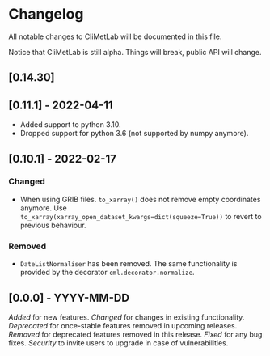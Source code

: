 # Changelog

All notable changes to CliMetLab will be documented in this file.

Notice that CliMetLab is still alpha. Things will break, public API will change.

## [0.14.30]

## [0.11.1] - 2022-04-11

- Added support to python 3.10.
- Dropped support for python 3.6 (not supported by numpy anymore).

## [0.10.1] - 2022-02-17

### Changed
- When using GRIB files. ``to_xarray()`` does not remove empty coordinates anymore.
  Use ``to_xarray(xarray_open_dataset_kwargs=dict(squeeze=True))`` to revert to
  previous behaviour.

### Removed
- ``DateListNormaliser`` has been removed. The same functionality is provided
  by the decorator ``cml.decorator.normalize``.



## [0.0.0] - YYYY-MM-DD

*Added* for new features.
*Changed* for changes in existing functionality.
*Deprecated* for once-stable features removed in upcoming releases.
*Removed* for deprecated features removed in this release.
*Fixed* for any bug fixes.
*Security* to invite users to upgrade in case of vulnerabilities.
